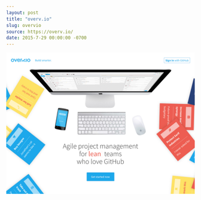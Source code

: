 ```yaml
---
layout: post
title: "overv.io"
slug: overvio
source: https://overv.io/
date: 2015-7-29 00:00:00 -0700
---
```


<img src="/assets/img/screenshots/overvio.jpg">
